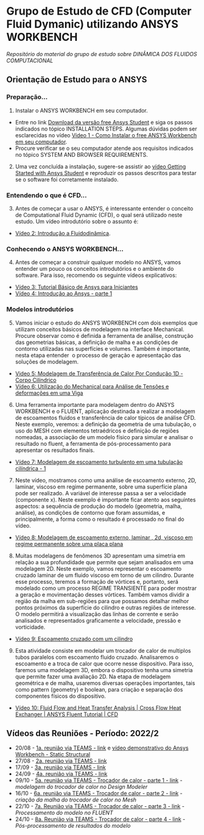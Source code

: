 # Grupo de Estudo de CFD (Computer Fluid Dymanic) utilizando ANSYS WORKBENCH
*Repositório do material do grupo de estudo sobre DINÂMICA DOS FLUIDOS COMPUTACIONAL* 

## Orientação de Estudo para o ANSYS

### Preparação...
1. Instalar o ANSYS WORKBENCH em seu computador.
* Entre no link [Download da versão free Ansys Student](https://www.ansys.com/academic/students/ansys-student) e siga os passos indicados no tópico INSTALLATION STEPS. Algumas dúvidas podem ser esclarecidas no vídeo [Vídeo 1 -  Como Instalar o free ANSYS Workbench em seu computador](https://youtu.be/mYv2VJ1btyk).
* Procure verificar se o seu computador atende aos requisitos indicados no tópico SYSTEM AND BROWSER REQUIREMENTS.
2. Uma vez concluída a instalação, sugere-se assistir ao [vídeo Getting Started with Ansys Student](https://youtu.be/GwrpAceViD8) e reproduzir os passos descritos para testar se o software foi corretamente instalado.
### Entendendo o que é CFD...
3. Antes de começar a usar o ANSYS, é interessante entender o conceito de Computational Fluid Dynamic (CFD), o qual será utilizado neste estudo. Um vídeo introdutório sobre o assunto é:
* [Vídeo 2: Introdução a Fluidodinâmica](https://youtu.be/y-63TFm9QIM).
### Conhecendo o ANSYS WORKBENCH...
4. Antes de começar a construir qualquer modelo no ANSYS, vamos entender um pouco os conceitos introdutórios e o ambiente do software. Para isso, recomendo os seguinte vídeos explicativos:
* [Vídeo 3: Tutorial Básico de Ansys para Iniciantes](https://youtu.be/aFxGct4fLoQ)
* [Vídeo 4: Introdução ao Ansys - parte 1](https://youtu.be/x_JRrMuQTaI)
### Modelos introdutórios
5. Vamos iniciar o estudo do ANSYS WORKBENCH com dois exemplos que utilizam conceitos básicos de modelagem na interface Mechanical. Procure observar como é definida a ferramenta de análise, construção das geometrias básicas, a definição de malha e as condições de contorno utilizadas nas superfícies e volumes. Também é importante, nesta etapa entender  o processo de geração e apresentação das soluções de modelagem.
* [Video 5: Modelagem de Transferência de Calor Por Condução 1D - Corpo Cilíndrico](https://youtu.be/tb8lCXSzULc)
* [Vídeo 6: Utilização do Mechanical para Análise de Tensões e deformações em uma Viga](https://youtu.be/T9KA6nGC_fE)
6. Uma ferramenta importante para modelagem dentro do ANSYS WORKBENCH e o FLUENT, aplicação destinada a realizar a modelagem de escoamentos fluidos e transferência de calor típicos de análise CFD. Neste exemplo, veremos: a definição da geometria de uma tubulação, o uso do MESH com elementos tetraédricos e definição de regiões nomeadas, a associação de um modelo físico para simular e analisar o resultado no fluent, a ferramenta de pós-processamento para apresentar os resultados finais.
* [Vídeo 7: Modelagem de escoamento turbulento em uma tubulação cilíndrica - 1](https://youtu.be/ffUuxEP3UuQ)
7. Neste vídeo, mostramos como uma análise de escoamento externo, 2D,  laminar, viscoso em regime permanente, sobre uma superfície plana pode ser realizado. A variável de interesse passa a ser a velocidade (componente x). Neste exemplo é importante ficar atento aos seguintes aspectos: a sequência de produção do modelo (geometria, malha, análise), as condições de contorno que foram assumidas, e principalmente, a forma como o resultado é processado no final do vídeo.
* [Vídeo 8: Modelagem de escoamento externo, laminar , 2d, viscoso em regime permanente sobre uma placa plana](https://youtu.be/ax1se0EJESI)
8. Muitas modelagens de fenômenos 3D apresentam uma simetria em relação a sua profundidade que permite que sejam analisados em uma modelagem 2D. Neste exemplo, vamos representar o escoamento cruzado laminar de um fluido viscoso em torno de um cilindro. Durante esse processo, teremos a formação de vórtices e, portanto, será modelado como um processo REGIME TRANSIENTE para poder mostrar a geração e movimentação desses vórtices. Também vamos dividir a região da malha em sub-regiões para que possamos detalhar melhor pontos próximos da superfície do cilindro e outras regiões de interesse. O modelo permitirá a visualização das linhas de corrente e serão analisados e representados graficamente a velocidade, pressão e vorticidade.
* [Vídeo 9: Escoamento cruzado com um cilindro](https://youtu.be/76BkGEnHByA)
9. Esta atividade consiste em modelar um trocador de calor de multiplos tubos paralelos com escoamento fluido cruzado. Analisaremos o escoamento e a troca de calor que ocorre nesse dispositivo. Para isso, faremos uma modelagem 3D, embora o dispositivo tenha uma simetria que permite fazer uma avaliação 2D. Na etapa de modelagem geométrica e de malha, usaremos diversas operações importantes, tais como pattern (geometry) e boolean, para criação e separação dos componentes físicos do dispositivo.
* [Vídeo 10: Fluid Flow and Heat Transfer Analysis | Cross Flow Heat Exchanger | ANSYS Fluent Tutorial | CFD](https://youtu.be/-03gO3UwFeA)

## Vídeos das Reuniões - Período: 2022/2
* 20/08 - [1a. reunião via TEAMS - link](https://youtu.be/y4DeN_3ROHE) e [vídeo demonstrativo do Ansys Workbench - Static Structural](https://youtu.be/08QIIcrG1ic) 
* 27/08 - [2a. reunião via TEAMS - link](https://youtu.be/XkeKymPYEp4)
* 17/09 - [3a. reunião via TEAMS - link](https://youtu.be/ax1se0EJESI)
* 24/09 - [4a. reunião via TEAMS - link](https://youtu.be/76BkGEnHByA)
* 09/10 - [5a. reunião via TEAMS - Trocador de calor - parte 1 - link](https://youtu.be/D4U_wAbUcPs)  - *modelagem do trocador de calor no Design Modeler*
* 16/10 - [6a. reunião via TEAMS - Trocador de calor - parte 2 - link](https://youtu.be/apzvo77UIws)  - *criação da malha do trocador de calor no Mesh*
* 22/10 - [7a. Reunião via TEAMS - Trocador de calor - parte 3 - link](https://youtu.be/RPS2MrSG3oE)  - *Processamento do modelo no FLUENT*
* 24/10 - [8a. Reunião via TEAMS - Trocador de calor - parte 4 - link]() - *Pós-processamento de resultados do modelo*

